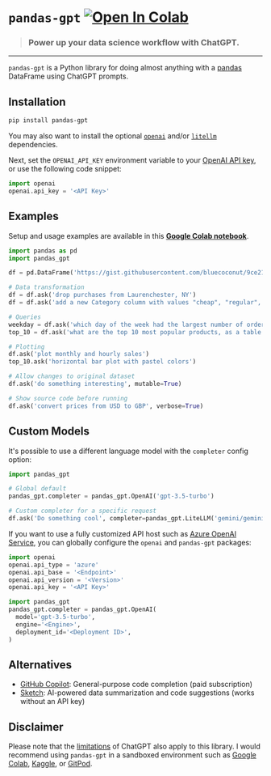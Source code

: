 # `pandas-gpt` [![Open In Colab](https://colab.research.google.com/assets/colab-badge.svg)](https://colab.research.google.com/github/rvanasa/pandas-gpt/blob/main/notebooks/pandas_gpt_demo.ipynb)

> ### Power up your data science workflow with ChatGPT.

---

`pandas-gpt` is a Python library for doing almost anything with a [pandas](https://pandas.pydata.org/) DataFrame using ChatGPT prompts.

## Installation

```bash
pip install pandas-gpt
```

You may also want to install the optional [`openai`](https://pypi.org/project/openai/) and/or [`litellm`](https://pypi.org/project/litellm/) dependencies.

Next, set the `OPENAI_API_KEY` environment variable to your [OpenAI API key](https://platform.openai.com/account/api-keys), or use the following code snippet:

```python
import openai
openai.api_key = '<API Key>'
```

## Examples

Setup and usage examples are available in this **[Google Colab notebook](https://colab.research.google.com/github/rvanasa/pandas-gpt/blob/main/notebooks/pandas_gpt_demo.ipynb)**.

```python
import pandas as pd
import pandas_gpt

df = pd.DataFrame('https://gist.githubusercontent.com/bluecoconut/9ce2135aafb5c6ab2dc1d60ac595646e/raw/c93c3500a1f7fae469cba716f09358cfddea6343/sales_demo_with_pii_and_all_states.csv')

# Data transformation
df = df.ask('drop purchases from Laurenchester, NY')
df = df.ask('add a new Category column with values "cheap", "regular", or "expensive"')

# Queries
weekday = df.ask('which day of the week had the largest number of orders?')
top_10 = df.ask('what are the top 10 most popular products, as a table')

# Plotting
df.ask('plot monthly and hourly sales')
top_10.ask('horizontal bar plot with pastel colors')

# Allow changes to original dataset
df.ask('do something interesting', mutable=True)

# Show source code before running
df.ask('convert prices from USD to GBP', verbose=True)
```

## Custom Models

It's possible to use a different language model with the `completer` config option:

```python
import pandas_gpt

# Global default
pandas_gpt.completer = pandas_gpt.OpenAI('gpt-3.5-turbo')

# Custom completer for a specific request
df.ask('Do something cool', completer=pandas_gpt.LiteLLM('gemini/gemini-1.5-pro'))
```

If you want to use a fully customized API host such as [Azure OpenAI Service](https://azure.microsoft.com/en-us/products/cognitive-services/openai-service),
you can globally configure the `openai` and `pandas-gpt` packages:

```python
import openai
openai.api_type = 'azure'
openai.api_base = '<Endpoint>'
openai.api_version = '<Version>'
openai.api_key = '<API Key>'

import pandas_gpt
pandas_gpt.completer = pandas_gpt.OpenAI(
  model='gpt-3.5-turbo',
  engine='<Engine>',
  deployment_id='<Deployment ID>',
)
```

## Alternatives

- [GitHub Copilot](https://github.com/features/copilot): General-purpose code completion (paid subscription)
- [Sketch](https://github.com/approximatelabs/sketch): AI-powered data summarization and code suggestions (works without an API key)

## Disclaimer

Please note that the [limitations](https://github.com/openai/gpt-3/blob/master/model-card.md#limitations) of ChatGPT also apply to this library. I would recommend using `pandas-gpt` in a sandboxed environment such as [Google Colab](https://colab.research.google.com), [Kaggle](https://www.kaggle.com/docs/notebooks), or [GitPod](https://www.gitpod.io/).
